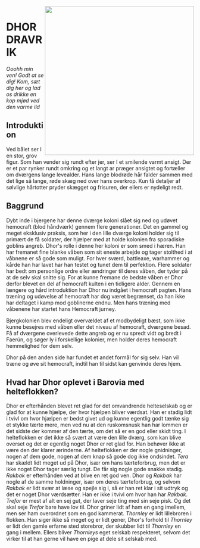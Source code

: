 <img align="right" width="400" src="https://github.com/user-attachments/assets/2f397324-1321-4b24-97d8-327f19819a4d">

# DHOR DRAVRIK 
*Ooohh min ven! Godt at se dig! Kom, sæt dig her og lad os drikke en kop mjød ved den varme ild*

## Introduktion
Ved bålet ser I en stor, grov figur. 
Som han vender sig rundt efter jer, ser I et smilende varmt ansigt. Der er et par rynker rundt omkring og et langt ar præger ansigtet og fortæller om dværgens lange levealder. 
Hans lange blodrøde hår falder sammen med det lige så lange, røde skæg ned over hans overkrop. Kun få detaljer af sølvlige hårtotter pryder skægget og frisuren, der ellers er nydeligt redt.

## Baggrund
Dybt inde i bjergene har denne dværge koloni slået sig ned og udøvet hemocraft (blod håndværk) gennem flere generationer. 
Det en gammel og meget eksklusiv praksis, som her i den lille dværge koloni holder sig til primært de få soldater, der hjælper med at holde kolonien fra sporadiske goblins angreb.
Dhor's rolle i denne her koloni er som smed i hæren. Han har fremanet fine blanke våben som sit eneste arbejde og tager stolthed i at våbnene er så gode som muligt.
For hver sværd, battleaxe, warhammer og kårde han har lavet har han testet og tunet dem til perfektion. 
Flere soldater har bedt om personlige ordre eller ændringer til deres våben, der tyder på at de selv skal snitte sig. For at kunne fremane de bedste våben er Dhor derfor blevet en del af hemocraft kulten i en tidligere alder.
Gennem en længere og hård introduktion har Dhor nu indgået i hemocraft pagten. Hans træning og udøvelse af hemocraft har dog været begrænset, da han ikke har deltaget i kamp mod goblinerne endnu.
Men hans træning med våbenene har startet hans Hemocraft jurney.

Bjergkolonien blev endeligt overvældet af et modbydeligt bæst, som ikke kunne besejres med våben eller det niveau af hemocraft, dværgene besad.
Få af dværgene overlevede dette angreb og er nu spredt vidt og bredt i Faerún, og søger ly i forskellige kolonier, men holder deres hemocraft hemmelighed for dem selv.

Dhor på den anden side har fundet et andet formål for sig selv. Han vil træne og øve sit hemocraft, indtil han til sidst kan genvinde deres hjem.

## Hvad har Dhor oplevet i Barovia med helteflokken?
Dhor er efterhånden blevet ret glad for det omvandrende helteselskab og er glad for at kunne hjælpe, der hvor hjælpen bliver værdsat. Han er stadig lidt i tvivl om hvor hjælpen er bedst givet ud og kunne egentlig godt tænke sig et stykke tærte mere, men ved nu at den ruskomsnusk han har lommen er det sidste der kommer af den tærte, om det så er en god eller skidt ting. I helteflokken er det ikke så svært at være den lille dværg, som kan blive overset og det er egentlig noget Dhor er ret glad for. Han behøver ikke at være den der klarer ærinderne. Af helteflokken er der nogle gnidninger, nogen af dem gode, nogen af dem knap så gode dog ikke ondsindet. *Tera* har skældt lidt meget ud på Dhor, især om hans tærteforbrug, men det er ikke noget Dhor tager særlig tungt. De får sig nogle gode snakke stadig. *Rakbak* er efterhånden ved at blive en ret god ven. Dhor og *Rakbak* har nogle af de samme holdninger, især om deres tærteforbrug, og selvom *Rakbak* er lidt svær at læse og spejle sig i, så er han ret klar i sit udtryk og det er noget Dhor værdsætter. Han er ikke i tvivl om hvor han har *Rakbak*. *Trefor* er mest af alt en sej gut, der laver seje ting med sin seje pisk.  Og det skal seje *Trefor* bare have lov til. Dhor griner lidt af ham en gang imellem, men ser ham overordnet som en god kammerat. *Thornley* er lidt lillebroren i flokken. Han siger ikke så meget og er lidt gener, Dhor's forhold til *Thornley* er lidt den gamle erfarne sted storebror, der skubber lidt til *Thornley* en gang i mellem. Ellers bliver *Thornleys* eget selskab respekteret, selvom det virker til at han gerne vil have en pige at dele sit selskab med. 
